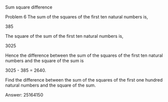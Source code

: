 Sum square difference

Problem 6
The sum of the squares of the first ten natural numbers is,

385

The square of the sum of the first ten natural numbers is,

3025

Hence the difference between the sum of the squares of the first ten natural numbers and the square of the sum is 

3025 - 385 = 2640.

Find the difference between the sum of the squares of the first one hundred natural numbers and the square of the sum.

Answer: 25164150